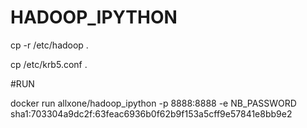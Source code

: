 # HADOOP_IPYTHON
cp -r /etc/hadoop .

cp /etc/krb5.conf .

#RUN

docker run allxone/hadoop_ipython -p 8888:8888 -e NB_PASSWORD sha1:703304a9dc2f:63feac6936b0f62b9f153a5cff9e57841e8bb9e2

